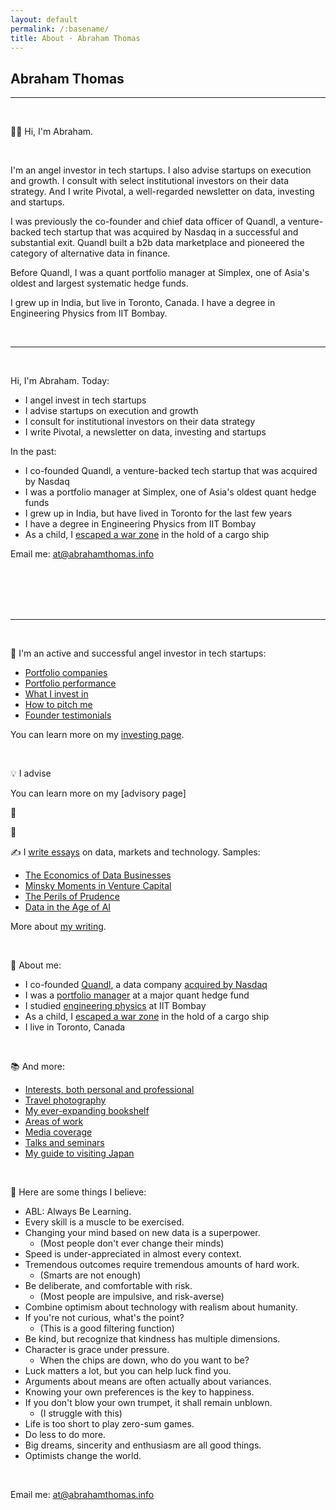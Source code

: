 ```yaml
---
layout: default
permalink: /:basename/
title: About · Abraham Thomas
---
```


## Abraham Thomas

----

<br/>

👋🏼 Hi, I'm Abraham.

&nbsp;  

I'm an angel investor in tech startups.  I also advise startups on execution and growth.  I consult with select institutional investors on their data strategy.  And I write Pivotal, a well-regarded newsletter on data, investing and startups.

I was previously the co-founder and chief data officer of Quandl, a venture-backed tech startup that was acquired by Nasdaq in a successful and substantial exit.  Quandl built a b2b data marketplace and pioneered the category of alternative data in finance.

Before Quandl, I was a quant portfolio manager at Simplex, one of Asia's oldest and largest systematic hedge funds.  

I grew up in India, but live in Toronto, Canada.  I have a degree in Engineering Physics from IIT Bombay.


&nbsp;  

----

<br/>


Hi, I'm Abraham. Today:  

* I angel invest in tech startups  
* I advise startups on execution and growth  
* I consult for institutional investors on their data strategy  
* I write Pivotal, a newsletter on data, investing and startups  

In the past:

* I co-founded Quandl, a venture-backed tech startup that was acquired by Nasdaq  
* I was a portfolio manager at Simplex, one of Asia's oldest quant hedge funds  
* I grew up in India, but have lived in Toronto for the last few years   
* I have a degree in Engineering Physics from IIT Bombay  
* As a child, I [escaped a war zone](https://abrahamthomas.info/invasion/) in the hold of a cargo ship   

Email me: <u><a href="mailto:at@abrahamthomas.info">at@abrahamthomas.info</a></u>

<br/>
<br/>
<br/>
<br/>

----

<br/>


🌱 I'm an active and successful angel investor in tech startups:
* [Portfolio companies](https://abrahamthomas.info/portfolio-companies/)
* [Portfolio performance](https://abrahamthomas.info/portfolio-statistics/)
* [What I invest in](https://abrahamthomas.info/angel-criteria/)
* [How to pitch me](https://abrahamthomas.info/pitch-me/)
* [Founder testimonials](https://abrahamthomas.info/testimonials/)  

You can learn more on my [investing page](https://abrahamthomas.info/investing/).  

&nbsp;  


💡 I advise  

You can learn more on my [advisory page]


💪

🦉




✍️ I <a href="https://pivotal.substack.com">write essays</a> on data, markets and technology. Samples:    
* [The Economics of Data Businesses](https://pivotal.substack.com/p/economics-of-data-biz)  
* [Minsky Moments in Venture Capital](https://pivotal.substack.com/p/minsky-moments-in-venture-capital)  
* [The Perils of Prudence](https://pivotal.substack.com/p/the-perils-of-prudence)  
* [Data in the Age of AI](https://pivotal.substack.com/p/data-in-the-age-of-ai)  

More about [my writing](https://abrahamthomas.info/writing/).  

&nbsp;  





🚀 About me:
* I co-founded [Quandl](https://www.quandl.com/), a data company [acquired by Nasdaq](https://www.ft.com/content/e6de9e30-f743-11e8-af46-2022a0b02a6c)  
* I was a [portfolio manager](https://abrahamthomas.info/the-accidental-investor/) at a major quant hedge fund  
* I studied [engineering physics](https://en.wikipedia.org/wiki/Engineering_physics) at IIT Bombay  
* As a child, I [escaped a war zone](https://abrahamthomas.info/invasion/) in the hold of a cargo ship   
* I live in Toronto, Canada  

&nbsp;  

📚 And more:
* [Interests, both personal and professional](https://abrahamthomas.info/interests/)
* [Travel photography](https://abrahamthomas.info/gallery/)
* [My ever-expanding bookshelf](https://abrahamthomas.info/library/)
* [Areas of work](https://abrahamthomas.info/work/)
* [Media coverage](https://abrahamthomas.info/press/)
* [Talks and seminars](https://abrahamthomas.info/talks/)
* [My guide to visiting Japan](https://abrahamthomas.gumroad.com/l/wwrni)

&nbsp;  

🧭 Here are some things I believe:  
* ABL: Always Be Learning.  
* Every skill is a muscle to be exercised.  
* Changing your mind based on new data is a superpower.  
    - (Most people don't ever change their minds)  
* Speed is under-appreciated in almost every context.  
* Tremendous outcomes require tremendous amounts of hard work.  
    - (Smarts are not enough)  
* Be deliberate, and comfortable with risk.  
    - (Most people are impulsive, and risk-averse)  
* Combine optimism about technology with realism about humanity.  
* If you're not curious, what's the point?  
    - (This is a good filtering function)  
* Be kind, but recognize that kindness has multiple dimensions.  
* Character is grace under pressure.  
    - When the chips are down, who do you want to be?  
* Luck matters a lot, but you can help luck find you.  
* Arguments about means are often actually about variances.  
* Knowing your own preferences is the key to happiness.  
* If you don't blow your own trumpet, it shall remain unblown.  
    - (I struggle with this)  
* Life is too short to play zero-sum games.  
* Do less to do more.  
* Big dreams, sincerity and enthusiasm are all good things.  
* Optimists change the world.  
  	
&nbsp;  

Email me: <u><a href="mailto:at@abrahamthomas.info">at@abrahamthomas.info</a></u>

<br/>
<br/>
<br/>
